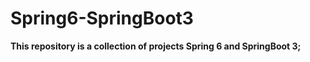 # Spring6-SpringBoot3
**This repository is a collection of projects Spring 6 and SpringBoot 3;**
##

